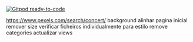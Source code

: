 [![Gitpod ready-to-code](https://img.shields.io/badge/Gitpod-ready--to--code-blue?logo=gitpod)](https://gitpod.io/#https://github.com/ricardorams/event-task-management-app)

https://www.pexels.com/search/concert/ background
alinhar pagina inicial
remover size
verificar ficheiros individualmente para estilo
remove categories
actualizar views